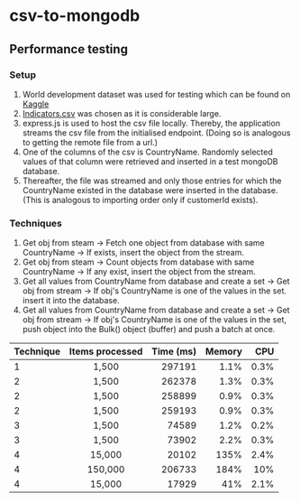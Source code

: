 # csv-to-mongodb


## Performance testing
### Setup
1. World development dataset was used for testing which can be found on [Kaggle](https://www.kaggle.com/worldbank/world-development-indicators)
2. [Indicators.csv](https://www.kaggle.com/worldbank/world-development-indicators#Indicators.csv) was chosen as it is considerable large.
3. express.js is used to host the csv file locally. Thereby, the application streams the csv file from the initialised endpoint. (Doing so is analogous to getting the remote file from a url.)
4. One of the columns of the csv is CountryName. Randomly selected values of that column were retrieved and inserted in a test mongoDB database.
5. Thereafter, the file was streamed and only those entries for which the CountryName existed in the database were inserted in the database. (This is analogous to importing order only if customerId exists).

### Techniques
1. Get obj from steam -> Fetch one object from database with same CountryName -> If exists, insert the object from the stream.
2. Get obj from steam -> Count objects from database with same CountryName -> If any exist, insert the object from the stream.
3. Get all values from CountryName from database and create a set -> Get obj from stream -> If obj's CountryName is one of the values in the set. insert it into the database.
4. Get all values from CountryName from database and create a set -> Get obj from stream -> If obj's CountryName is one of the values in the set, push object into the Bulk() object (buffer) and push a batch at once.



| Technique     | Items processed | Time (ms)  | Memory | CPU |
| ------------- |:-------------:| -----:|-----:| -----:|
| 1 | 1,500     |    297191 | 1.1% | 0.3% |
| 2 | 1,500     |    262378 | 1.3% | 0.3% |
| 2 | 1,500     |    258899 | 0.9% | 0.3% |
| 2 | 1,500     |    259193 | 0.9% | 0.3% |
| 3 | 1,500     |    74589 | 1.2% | 0.2% |
| 3 | 1,500     |    73902 | 2.2% | 0.3% |
| 4 | 15,000      |    20102 |  135% | 2.4% |
| 4 | 150,000     |    206733 | 184% | 10% |
| 4 | 15,000      |  17929 | 41% | 2.1% |
